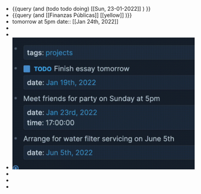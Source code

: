 - {{query (and (todo todo doing) [[Sun, 23-01-2022]] ) }}
- {{query (and [[Finanzas Públicas]] [[yellow]] )}}
- tomorrow at 5pm
  date:: [[Jan 24th, 2022]]
-
-
- ![image.png](../assets/image_1642943904681_0.png)
-
-
-